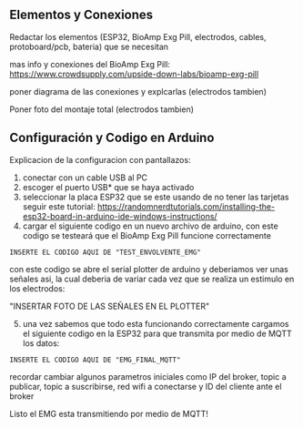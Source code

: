 Elementos y Conexiones
   -
Redactar los elementos (ESP32, BioAmp Exg Pill, electrodos, cables, protoboard/pcb, bateria) que se necesitan

mas info y conexiones del BioAmp Exg Pill: https://www.crowdsupply.com/upside-down-labs/bioamp-exg-pill

poner diagrama de las conexiones y explcarlas (electrodos tambien)

Poner foto del montaje total (electrodos tambien)


Configuración y Codigo en Arduino
   -
Explicacion de la configuracion con pantallazos:
1. conectar con un cable USB al PC
2. escoger el puerto USB* que se haya activado
3. seleccionar la placa ESP32 que se este usando de no tener las tarjetas seguir este tutorial: https://randomnerdtutorials.com/installing-the-esp32-board-in-arduino-ide-windows-instructions/
4. cargar el siguiente codigo en un nuevo archivo de arduino, con este codigo se testeará que el BioAmp Exg Pill funcione correctamente
  ```
INSERTE EL CODIGO AQUI DE "TEST_ENVOLVENTE_EMG"
```
con este codigo se abre el serial plotter de arduino y deberiamos ver unas señales asi, la cual deberia de variar cada vez que se realiza un estimulo en los electrodos:

"INSERTAR FOTO DE LAS SEÑALES EN EL PLOTTER"

5. una vez sabemos que todo esta funcionando correctamente cargamos el siguiente codigo en la ESP32 para que transmita por medio de MQTT los datos:
  ```
INSERTE EL CODIGO AQUI DE "EMG_FINAL_MQTT"
```
  recordar cambiar algunos parametros iniciales como IP del broker, topic a publicar, topic a suscribirse, red wifi a conectarse y ID del cliente ante el broker

  Listo el EMG esta transmitiendo por medio de MQTT!
